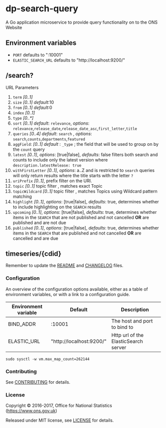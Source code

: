 dp-search-query
================

A Go application microservice to provide query functionality on to the ONS Website

## Environment variables
* `PORT` defaults to ":10001"
* `ELASTIC_SEARCH_URL` defaults to "http://localhost:9200/"

## /search?

URL Parameters

1. `term` _[0..1]_
2. `size` _[0..1]_ _default_:10
3. `from` _[0..1]_ _default_:0
4. `index` _[0..1]_
5. `type` _[0..*]_
6. `sort` _[0..1]_ _default_: `relevance`, _options_: `relevance`,`release_date`,`release_date_asc`,`first_letter`,`title`
7. `queries` _[0..4]_ _default_: `search` , _options_: `search`,`counts`,`departments`,`featured`
8. `aggField`: _[0..1]_ _default_ : `_type` ; the field that will be used to group on by the `count` query
9. `latest` _[0..1]_, _options_: [true|false], _defaults_: false filters both search and counts to include only the latest version where `description.latestRelease: true`
10. `withFirstLetter` _[0..1]_, _options_:  a..Z and is restricted to `search` queries will only return results where the title starts with the letter `?`
11. `uriPrefix` _[0..1]_, prefix filter on the URI.
12. `topic` _[0..1]_ topic filter , matches exact Topic
13. `topicWildcard` _[0..1]_ topic filter , matches Topics using Wildcard pattern matching
14. `highlight`  _[0..1]_, _options_: [true|false], _defaults_: true, determines whether to include highlighting on the `SEARCH` results
15. `upcoming`  _[0..1]_, _options_: [true|false], _defaults_: true, determines whether items in the `SEARCH` that are not published and not cancelled __OR__ are published and are not due
16. `published`  _[0..1]_, _options_: [true|false], _defaults_: true, determines whether items in the `SEARCH` that are published and not cancelled __OR__ are cancelled and are due

## timeseries/{cdid}


Remember to update the [README](README.md) and [CHANGELOG](CHANGELOG.md) files.

### Configuration

An overview of the configuration options available, either as a table of
environment variables, or with a link to a configuration guide.

| Environment variable | Default | Description
| -------------------- | ------- | -----------
| BIND_ADDR            | :10001  | The host and port to bind to
| ELASTIC_URL	       | "http://localhost:9200/" | Http url of the ElasticSearch server


`sudo sysctl -w vm.max_map_count=262144`


### Contributing

See [CONTRIBUTING](CONTRIBUTING.md) for details.

### License

Copyright © 2016-2017, Office for National Statistics (https://www.ons.gov.uk)

Released under MIT license, see [LICENSE](LICENSE.md) for details.
